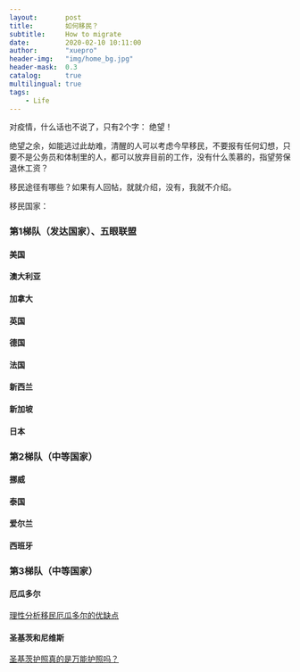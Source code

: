 ```yaml
---
layout:       post
title:        如何移民？
subtitle:     How to migrate
date:         2020-02-10 10:11:00
author:       "xuepro"
header-img:   "img/home_bg.jpg"
header-mask:  0.3
catalog:      true
multilingual: true
tags:
    - Life     
---    
```


对疫情，什么话也不说了，只有2个字： 绝望！

绝望之余，如能逃过此劫难，清醒的人可以考虑今早移民，不要报有任何幻想，只要不是公务员和体制里的人，都可以放弃目前的工作，没有什么羡慕的，指望劳保退休工资？

移民途径有哪些？如果有人回帖，就就介绍，没有，我就不介绍。

移民国家：

### 第1梯队（发达国家）、五眼联盟

#### 美国

#### 澳大利亚

#### 加拿大

#### 英国

#### 德国

#### 法国

#### 新西兰

#### 新加坡

#### 日本

### 第2梯队（中等国家）

#### 挪威

#### 泰国

#### 爱尔兰

#### 西班牙

### 第3梯队（中等国家）

#### 厄瓜多尔

 [理性分析移民厄瓜多尔的优缺点](https://gist.github.com/tuchang/d3a4a9565ffcb895b8818edc5925f1a0)
 
 #### 圣基茨和尼维斯
 
[圣基茨护照真的是万能护照吗？](https://zhuanlan.zhihu.com/p/72558031)
